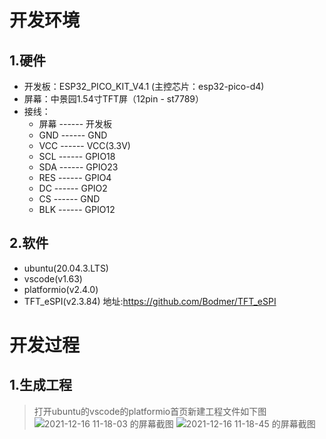# 开发环境
## 1.硬件
* 开发板：ESP32_PICO_KIT_V4.1 (主控芯片：esp32-pico-d4)
* 屏幕：中景园1.54寸TFT屏（12pin - st7789）
* 接线：
    * 屏幕 ------ 开发板
    * GND ------ GND
    * VCC ------ VCC(3.3V)
    * SCL ------ GPIO18
    * SDA ------ GPIO23
    * RES ------ GPIO4
    * DC ------ GPIO2
    * CS ------ GND
    * BLK ------ GPIO12
## 2.软件
* ubuntu(20.04.3.LTS)
* vscode(v1.63)
* platformio(v2.4.0)
* TFT_eSPI(v2.3.84) 地址:https://github.com/Bodmer/TFT_eSPI 
# 开发过程
## 1.生成工程
> 打开ubuntu的vscode的platformio首页新建工程文件如下图
![2021-12-16 11-18-03 的屏幕截图](https://user-images.githubusercontent.com/58246560/146302483-cb7ec3f3-125e-474a-a55a-69fca686174c.png)
![2021-12-16 11-18-45 的屏幕截图](https://user-images.githubusercontent.com/58246560/146302548-ea5e2f5e-8d1e-444e-8eb1-1b9a6c038696.png)
